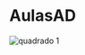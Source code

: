 # AulasAD
![quadrado 1](https://user-images.githubusercontent.com/80074956/142628013-4e9f0e1e-542f-4950-8196-03dc9b433a5f.png) 

